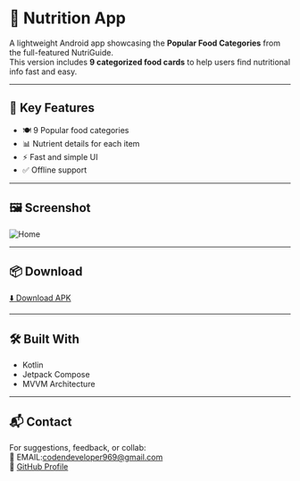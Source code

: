 # 🍎 Nutrition App

A lightweight Android app showcasing the **Popular Food Categories** from the full-featured NutriGuide.  
This version includes **9 categorized food cards** to help users find nutritional info fast and easy.

---

## 🔑 Key Features

- 🍽️ 9 Popular food categories
- 📊 Nutrient details for each item
- ⚡ Fast and simple UI
- ✅ Offline support

---

## 🖼️ Screenshot

![Home](https://github.com/Amritbhandari111/Nutrition-App/blob/master/image%20(2).png)

---

## 📦 Download

[⬇️ Download APK](https://drive.google.com/file/d/18K3-CNpyR4FBb-btEw4gzKRxt-xrPLaI/view?usp=drive_link)

---

## 🛠 Built With

- Kotlin
- Jetpack Compose
- MVVM Architecture

---

## 📬 Contact

For suggestions, feedback, or collab:  
📧 EMAIL:codendeveloper969@gmail.com  
🔗 [GitHub Profile](https://github.com/Amritbhandari111)
